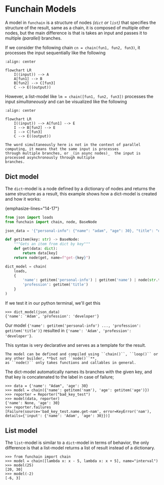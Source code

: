 # Funchain Models
A model in `funchain` is a structure of nodes _(`dict` or `list`)_ that specifies the structure of the result,
same as a chain, it is composed of multiple other nodes, but the main difference is that is takes an input
and passes it to multiple _(parallel)_ branches.

If we consider the following chain ``cn = chain(fun1, fun2, fun3)``, it processes the input sequentially 
like the following

```{mermaid}
:align: center

flowchart LR
    I((input)) --> A
    A[fun1] --> B
    B[fun2] --> C[fun3]
    C --> E((output))
```

However, a list-model like ``lm = chain([fun1, fun2, fun3])`` processes the input _simultaneously_ and can be visualized
like the following

```{mermaid}
:align: center

flowchart LR
    I((input)) --> A[fun1] --> E
    I --> B[fun2] --> E
    I --> C[fun3]
    C --> E((output))
```
```{note}
The word simultaneously here is not in the context of parallel computing, it means that the same input is processes
through multiple branches, or _(in async nodes)_  the input is processed asynchronously through multiple
branches.
```

## Dict model
The `dict`-model is a node defined by a dictionary of nodes and returns the same structure as a result,
this example shows how a dict-model is created and how it works:

{emphasize-lines="14-17"}
````python
from json import loads
from funchain import chain, node, BaseNode

json_data = '{"personal-info": {"name": "adam", "age": 30}, "title": "developer"}'

def getitem(key: str) -> BaseNode:
    """Gets an item from dict by key"""
    def get(data: dict):
        return data[key]
    return node(get, name=f"get-{key}")

dict_model = chain(
    loads,
    {
        'name': getitem('personal-info') | getitem('name') | node(str.title),
        'profession': getitem('title')
    }
)
````
If we test it in our python terminal, we'll get this 
```pycon
>>> dict_model(json_data)
{'name': 'Adam', 'profession': 'developer'}
```
Our model ``{'name': getitem('personal-info') ..., 'profession': getitem('title')}`` 
resulted in ``{'name': 'Adam', 'profession': 'developer'}``.

This syntax is very declarative and serves as a template for the result.
```{important}
The model can be defined and compiled using ``chain()``, ``loop()`` or any other builder, **but not ``node()``**,
as ``node()`` only takes functions and callables in general.
```
The dict-model automatically names its branches with the given key, and that key is concatenated to the label in case
of failure;
```pycon
>>> data = {'name': "Adam", 'age': 30}
>>> model = chain({'name': getitem('nam'), 'age': getitem('age')})
>>> reporter = Reporter("bad_key_test")
>>> model(data, reporter)
{'name': None, 'age': 30}
>>> reporter.failures
[Failure(source='bad_key_test.name.get-nam', error=KeyError('nam'), details={'input': {'name': 'Adam', 'age': 30}})]
```

## List model
The `list`-model is similar to a `dict`-model in terms of behavior, the only difference is that 
a list-model returns a list of result instead of a dictionary.

````pycon
>>> from funchain import chain
>>> model = chain([lambda x: x - 5, lambda x: x + 5], name="interval")
>>> model(25)
[20, 30]
>>> model(-2)
[-6, 3]
````